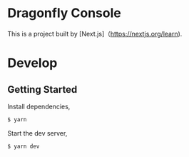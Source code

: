 # Dragonfly Console

This is a project built by [Next.js]（https://nextjs.org/learn).

# Develop

## Getting Started

Install dependencies,

```bash
$ yarn
```

Start the dev server,

```bash
$ yarn dev
```


